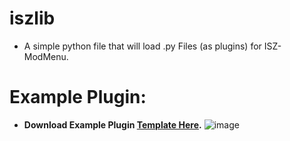 # iszlib
- A simple python file that will load .py Files (as plugins) for ISZ-ModMenu.






# Example Plugin:
- **Download Example Plugin [Template Here]().**
![image](https://github.com/Cracko298/iszlib/assets/78656905/c642b8f4-e1cd-461f-9530-55b104c4e8df)
